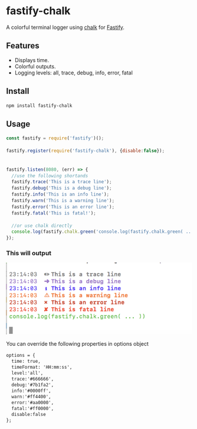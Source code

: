 # fastify-chalk
 
A colorful terminal logger using [chalk](https://github.com/chalk/chalk) for [Fastify](fastify.io).

## Features

* Displays time.
* Colorful outputs.
* Logging levels: all, trace, debug, info, error, fatal

## Install

```bash
npm install fastify-chalk
```

## Usage

```javascript
const fastify = require('fastify')();

fastify.register(require('fastify-chalk'), {disable:false});


fastify.listen(8080, (err) => {
  //use the following shortands
  fastify.trace('This is a trace line');
  fastify.debug('This is a debug line');
  fastify.info('This is an info line');
  fastify.warn('This is a warning line');
  fastify.error('This is an error line');
  fastify.fatal('This is fatal!');
  
  //or use chalk directly
  console.log(fastify.chalk.green('console.log(fastify.chalk.green( ... ))'));
});
```

### This will output

![Example Output](example.png)

You can override the following properties in options object
```
options = {
  time: true,
  timeFormat: 'HH:mm:ss',
  level:'all',
  trace:'#666666',
  debug:'#7b1fa2',
  info:'#0000ff',
  warn:'#ff4400',
  error:'#aa0000',
  fatal:'#ff0000',
  disable:false
}; 
```